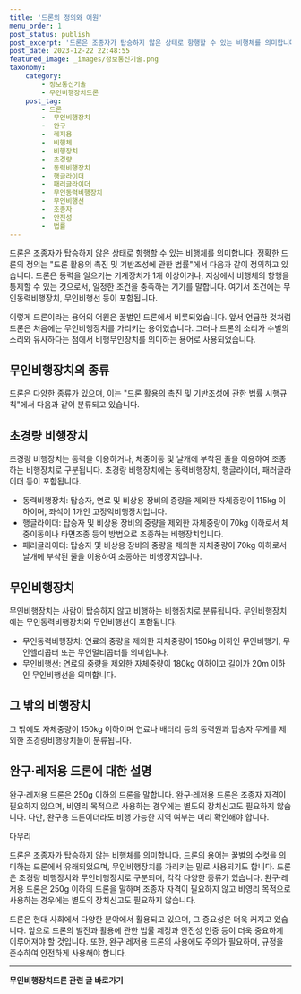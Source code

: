 ```yaml
---
title: '드론의 정의와 어원'
menu_order: 1
post_status: publish
post_excerpt: '드론은 조종자가 탑승하지 않은 상태로 항행할 수 있는 비행체를 의미합니다. 정확한 드론의 정의는  드론 활용의 촉진 및 기반조성에 관한 법률 에서 다음과 같이 정의하고 있습니다. 드론은 동력을 일으키는 기계장치가 1개 이상이거나, 지상에서 비행체의 항행을 통제할 수 있는 것으로서, 일정한 조건을 충족하는 기기를 말합니다. 여기서 조건에는 무인동력비행장치, 무인비행선 등이 포함됩니다.'
post_date: 2023-12-22 22:48:55
featured_image: _images/정보통신기술.png
taxonomy:
    category:
        - 정보통신기술
        - 무인비행장치드론
    post_tag:
        - 드론
        -  무인비행장치
        -  완구
        -  레저용
        -  비행체
        -  비행장치
        -  초경량
        -  동력비행장치
        -  행글라이더
        -  패러글라이더
        -  무인동력비행장치
        -  무인비행선
        -  조종자
        -  안전성
        -  법률
---
```



드론은 조종자가 탑승하지 않은 상태로 항행할 수 있는 비행체를 의미합니다. 정확한 드론의 정의는 "드론 활용의 촉진 및 기반조성에 관한 법률"에서 다음과 같이 정의하고 있습니다. 드론은 동력을 일으키는 기계장치가 1개 이상이거나, 지상에서 비행체의 항행을 통제할 수 있는 것으로서, 일정한 조건을 충족하는 기기를 말합니다. 여기서 조건에는 무인동력비행장치, 무인비행선 등이 포함됩니다.

이렇게 드론이라는 용어의 어원은 꿀벌인 드론에서 비롯되었습니다. 앞서 언급한 것처럼 드론은 처음에는 무인비행장치를 가리키는 용어였습니다. 그러나 드론의 소리가 수벌의 소리와 유사하다는 점에서 비행무인장치를 의미하는 용어로 사용되었습니다.

## 무인비행장치의 종류

드론은 다양한 종류가 있으며, 이는 "드론 활용의 촉진 및 기반조성에 관한 법률 시행규칙"에서 다음과 같이 분류되고 있습니다.

## 초경량 비행장치

초경량 비행장치는 동력을 이용하거나, 체중이동 및 날개에 부착된 줄을 이용하여 조종하는 비행장치로 구분됩니다. 초경량 비행장치에는 동력비행장치, 행글라이더, 패러글라이더 등이 포함됩니다.

- 동력비행장치: 탑승자, 연료 및 비상용 장비의 중량을 제외한 자체중량이 115kg 이하이며, 좌석이 1개인 고정익비행장치입니다.
- 행글라이더: 탑승자 및 비상용 장비의 중량을 제외한 자체중량이 70kg 이하로서 체중이동이나 타면조종 등의 방법으로 조종하는 비행장치입니다.
- 패러글라이더: 탑승자 및 비상용 장비의 중량을 제외한 자체중량이 70kg 이하로서 날개에 부착된 줄을 이용하여 조종하는 비행장치입니다.

## 무인비행장치

무인비행장치는 사람이 탑승하지 않고 비행하는 비행장치로 분류됩니다. 무인비행장치에는 무인동력비행장치와 무인비행선이 포함됩니다.

- 무인동력비행장치: 연료의 중량을 제외한 자체중량이 150kg 이하인 무인비행기, 무인헬리콥터 또는 무인멀티콥터를 의미합니다.
- 무인비행선: 연료의 중량을 제외한 자체중량이 180kg 이하이고 길이가 20m 이하인 무인비행선을 의미합니다.

## 그 밖의 비행장치

그 밖에도 자체중량이 150kg 이하이며 연료나 배터리 등의 동력원과 탑승자 무게를 제외한 초경량비행장치들이 분류됩니다.

## 완구·레저용 드론에 대한 설명

완구·레저용 드론은 250g 이하의 드론을 말합니다. 완구·레저용 드론은 조종자 자격이 필요하지 않으며, 비영리 목적으로 사용하는 경우에는 별도의 장치신고도 필요하지 않습니다. 다만, 완구용 드론이더라도 비행 가능한 지역 여부는 미리 확인해야 합니다.

마무리

드론은 조종자가 탑승하지 않는 비행체를 의미합니다. 드론의 용어는 꿀벌의 수컷을 의미하는 드론에서 유래되었으며, 무인비행장치를 가리키는 말로 사용되기도 합니다. 드론은 초경량 비행장치와 무인비행장치로 구분되며, 각각 다양한 종류가 있습니다. 완구·레저용 드론은 250g 이하의 드론을 말하며 조종자 자격이 필요하지 않고 비영리 목적으로 사용하는 경우에는 별도의 장치신고도 필요하지 않습니다.

드론은 현대 사회에서 다양한 분야에서 활용되고 있으며, 그 중요성은 더욱 커지고 있습니다. 앞으로 드론의 발전과 활용에 관한 법률 제정과 안전성 인증 등이 더욱 중요하게 이루어져야 할 것입니다. 또한, 완구·레저용 드론의 사용에도 주의가 필요하며, 규정을 준수하여 안전하게 사용해야 합니다.
<!-- wp:separator -->
<hr class="wp-block-separator has-alpha-channel-opacity"/>
<!-- /wp:separator -->

<!-- wp:group {"backgroundColor":"base","layout":{"type":"constrained"}} -->
<div class="wp-block-group has-base-background-color has-background"><!-- wp:paragraph {"align":"center","fontSize":"medium"} -->
<p class="has-text-align-center has-large-font-size"><strong>무인비행장치드론 관련 글 바로가기</strong></p>
<!-- /wp:paragraph -->


<!-- wp:latest-posts
{"categories":[{"id":35015,"count":19,"description":"","link":"https://uknowlaw.com/category/%eb%ac%b4%ec%9d%b8%eb%b9%84%ed%96%89%ec%9e%a5%ec%b9%98%eb%93%9c%eb%a1%a0/","name":"무인비행장치드론","slug":"무인비행장치드론","taxonomy":"category","parent":0,"meta":[],"_links":{"self":[{"href":"https://uknowlaw.com/wp-json/wp/v2/categories/35015"}],"collection":[{"href":"https://uknowlaw.com/wp-json/wp/v2/categories"}],"about":[{"href":"https://uknowlaw.com/wp-json/wp/v2/taxonomies/category"}],"wp:post_type":[{"href":"https://uknowlaw.com/wp-json/wp/v2/posts?categories=35015"}],"curies":[{"name":"wp","href":"https://api.w.org/{rel}","templated":true}]}}],"postsToShow":100,"excerptLength":28,"postLayout":"grid","columns":2,"featuredImageAlign":"left","featuredImageSizeSlug":"large","fontSize":"small"} /--></div>
<!-- /wp:group -->